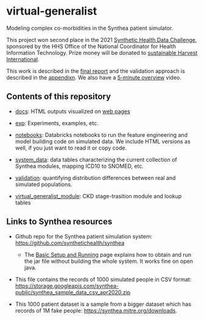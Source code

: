 # virtual-generalist
Modeling complex co-morbidities in the Synthea patient simulator.

This project won second place in the 2021 [Synthetic Health Data Challenge](https://www.healthit.gov/topic/scientific-initiatives/pcor/synthetic-health-data-generation-accelerate-patient-centered-outcomes), sponsored by the HHS Office of the National Coordinator for Health Information Technology. Prize money will be donated to [sustainable Harvest International](https://www.sustainableharvest.org/).

This work is described in the [final report](https://github.com/rmhorton/virtual-generalist/blob/main/Virtual_Generalist_report.pdf) and the validation approach is described in the [appendixn](https://github.com/rmhorton/virtual-generalist/blob/main/validation/Virtual%20Generalist%20Validation%20Appendix.pdf).
We also have a [5-minute overview](https://youtu.be/HqB_thGSm1c) video.

## Contents of this repository

* [docs](docs): HTML outputs visualized on [web pages](https://rmhorton.github.io/virtual-generalist/)

* [exp](exp): Experiments, examples, etc.
	
* [notebooks](notebooks): Databricks notebooks to run the feature engineering and model building code on simulated data. We include HTML versions as well, if you just want to read it or copy code.

* [system_data](system_data): data tables characterizing the current collection of Synthea modules, mapping ICD10 to SNOMED, etc.

* [validation](validation): quantifying distribution differences between real and simulated populations.

* [virtual_generalist_module](virtual_generalist_module): CKD stage-trasition module and lookup tables




## Links to Synthea resources

* Github repo for the Synthea patient simulation system:
https://github.com/synthetichealth/synthea

	- The [Basic Setup and Running](https://github.com/synthetichealth/synthea/wiki/Basic-Setup-and-Running) page explains how to obtain and run the jar file without building the whole system. It works fine on open java.


* This file contains the records of 1000 simulated people in CSV format:
https://storage.googleapis.com/synthea-public/synthea_sample_data_csv_apr2020.zip

* This 1000 patient dataset is a sample from a bigger dataset which has records of 1M fake people: https://synthea.mitre.org/downloads.
